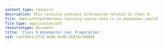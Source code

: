 ```yaml
---
content_type: resource
description: This resource contains information related to class 9.
file: /media/https%3A/open-learning-course-data-rc.s3.amazonaws.com/15-067-competitive-decision-making-and-negotiation-spring-2011/caef8d5a57324e9b6e3826974c340886_MIT15_067S11_Cl9_W.com_RE.pdf
file_type: application/pdf
resourcetype: Document
title: 'Class 9 Winemaster.com: Preparation'
uid: caef8d5a-5732-4e9b-6e38-26974c340886
---
```

